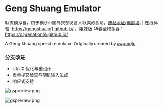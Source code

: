 # Geng Shuang Emulator

耿爽模拟器，用于模仿中国外交部发言人耿爽的言论。[原帖地址(需翻墙)](https://pincong.rocks/article/9938) | 在线体验: https://gengshuang1.github.io/ 。姐妹版-华春莹模拟器：https://dogenationhk.github.io/

A Geng Shuang speech emulator. Originally created by [xwgmdjc](https://github.com/xwgmdjc).

### 分支改进

- UI/UX 优化与重设计
- 表单提交检查与随机输入生成
- 响应式支持

![gspreview.png](https://i.loli.net/2019/11/30/T9AwOQnHGxJYZ4U.png)

![gspreview.png](https://raw.githubusercontent.com/fedink/GengShuangEmulator/master/gspreview.png)
